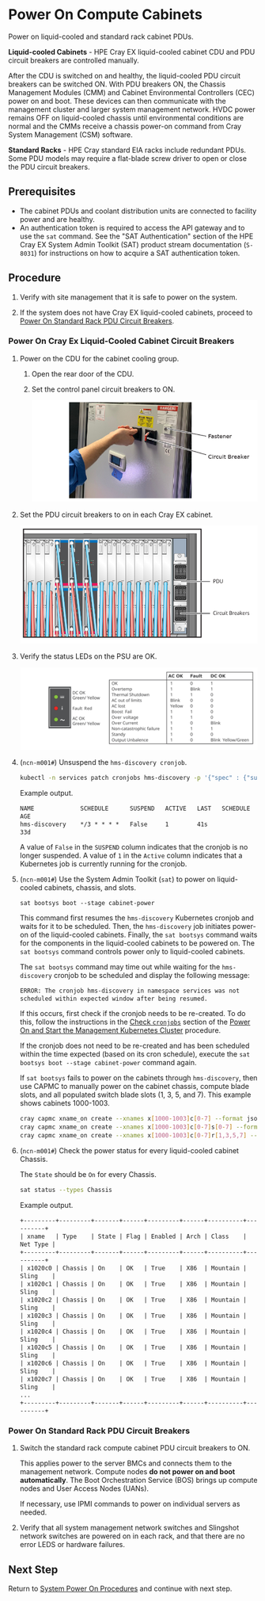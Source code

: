 # Power On Compute Cabinets

Power on liquid-cooled and standard rack cabinet PDUs.

**Liquid-cooled Cabinets** - HPE Cray EX liquid-cooled cabinet CDU and PDU circuit breakers are controlled manually.

After the CDU is switched on and healthy, the liquid-cooled PDU circuit breakers can be switched ON. With PDU breakers ON, the Chassis Management Modules \(CMM\) and Cabinet Environmental Controllers \(CEC\) power on and boot.
These devices can then communicate with the management cluster and larger system management network. HVDC power remains OFF on liquid-cooled chassis until environmental conditions are normal and the CMMs receive a chassis
power-on command from Cray System Management \(CSM\) software.

**Standard Racks** - HPE Cray standard EIA racks include redundant PDUs. Some PDU models may require a flat-blade screw driver to open or close the PDU circuit breakers.

## Prerequisites

* The cabinet PDUs and coolant distribution units are connected to facility power and are healthy.
* An authentication token is required to access the API gateway and to use the `sat` command. See
  the "SAT Authentication" section of the HPE Cray EX System Admin Toolkit (SAT) product stream documentation (`S-8031`) for
  instructions on how to acquire a SAT authentication token.

## Procedure

1. Verify with site management that it is safe to power on the system.

1. If the system does not have Cray EX liquid-cooled cabinets, proceed to [Power On Standard Rack PDU Circuit Breakers](#power-on-standard-rack-pdu-circuit-breakers).

### Power On Cray Ex Liquid-Cooled Cabinet Circuit Breakers

1. Power on the CDU for the cabinet cooling group.

   1. Open the rear door of the CDU.

   1. Set the control panel circuit breakers to ON.

      ![CDU Circuit Breakers](../../img/operations/CDU_Circuit_Breakers.png)

1. Set the PDU circuit breakers to on in each Cray EX cabinet.

   ![Liquid-cooled Cabinet PDU](../../img/operations/Liquid_Cooled_Cabinet_PDU.svg)

1. Verify the status LEDs on the PSU are OK.

   ![PSU Status LEDs](../../img/operations/PSU_Status.svg)

1. (`ncn-m001#`) Unsuspend the `hms-discovery cronjob`.

   ```bash
   kubectl -n services patch cronjobs hms-discovery -p '{"spec" : {"suspend" : false }}'
   ```

   Example output.

   ```text
   NAME             SCHEDULE      SUSPEND   ACTIVE   LAST   SCHEDULE  AGE
   hms-discovery    */3 * * * *   False     1        41s              33d
   ```

   A value of `False` in the `SUSPEND` column indicates that the cronjob is no longer suspended. A
   value of `1` in the `Active` column indicates that a Kubernetes job is currently running for the
   cronjob.

1. (`ncn-m001#`) Use the System Admin Toolkit \(`sat`\) to power on liquid-cooled cabinets, chassis, and slots.

   ```console
   sat bootsys boot --stage cabinet-power
   ```

   This command first resumes the `hms-discovery` Kubernetes cronjob and waits for it to be
   scheduled. Then, the `hms-discovery` job initiates power-on of the liquid-cooled cabinets.
   Finally, the `sat bootsys` command waits for the components in the liquid-cooled cabinets to be
   powered on. The `sat bootsys` command controls power only to liquid-cooled cabinets.

   The `sat bootsys` command may time out while waiting for the `hms-discovery` cronjob to be
   scheduled and display the following message:

   ```text
   ERROR: The cronjob hms-discovery in namespace services was not scheduled within expected window after being resumed.
   ```

   If this occurs, first check if the cronjob needs to be re-created. To do this, follow the instructions
   in the [Check `cronjobs`](Power_On_and_Start_the_Management_Kubernetes_Cluster.md#check-cronjobs)
   section of the [Power On and Start the Management Kubernetes Cluster](Power_On_and_Start_the_Management_Kubernetes_Cluster.md)
   procedure.

   If the cronjob does not need to be re-created and has been scheduled within the time expected
   (based on its cron schedule), execute the `sat bootsys boot --stage cabinet-power` command
   again.

   If `sat bootsys` fails to power on the cabinets through `hms-discovery`, then use CAPMC to manually power on the cabinet chassis,
   compute blade slots, and all populated switch blade slots \(1, 3, 5, and 7\). This example shows cabinets 1000-1003.

   ```bash
   cray capmc xname_on create --xnames x[1000-1003]c[0-7] --format json
   cray capmc xname_on create --xnames x[1000-1003]c[0-7]s[0-7] --format json
   cray capmc xname_on create --xnames x[1000-1003]c[0-7]r[1,3,5,7] --format json
   ```

1. (`ncn-m001#`) Check the power status for every liquid-cooled cabinet Chassis.

   The `State` should be `On` for every Chassis.

   ```bash
   sat status --types Chassis
   ```

   Example output.

   ```text
   +---------+---------+-------+------+---------+------+----------+----------+
   | xname   | Type    | State | Flag | Enabled | Arch | Class    | Net Type |
   +---------+---------+-------+------+---------+------+----------+----------+
   | x1020c0 | Chassis | On    | OK   | True    | X86  | Mountain | Sling    |
   | x1020c1 | Chassis | On    | OK   | True    | X86  | Mountain | Sling    |
   | x1020c2 | Chassis | On    | OK   | True    | X86  | Mountain | Sling    |
   | x1020c3 | Chassis | On    | OK   | True    | X86  | Mountain | Sling    |
   | x1020c4 | Chassis | On    | OK   | True    | X86  | Mountain | Sling    |
   | x1020c5 | Chassis | On    | OK   | True    | X86  | Mountain | Sling    |
   | x1020c6 | Chassis | On    | OK   | True    | X86  | Mountain | Sling    |
   | x1020c7 | Chassis | On    | OK   | True    | X86  | Mountain | Sling    |
   ...
   +---------+---------+-------+------+---------+------+----------+----------+
   ```

### Power On Standard Rack PDU Circuit Breakers

1. Switch the standard rack compute cabinet PDU circuit breakers to ON.

   This applies power to the server BMCs and connects them to the management network. Compute nodes
   **do not power on and boot automatically**. The Boot Orchestration Service \(BOS\) brings up compute nodes and User Access Nodes \(UANs\).

   If necessary, use IPMI commands to power on individual servers as needed.

1. Verify that all system management network switches and Slingshot network switches are powered on in each rack, and that
   there are no error LEDS or hardware failures.

## Next Step

Return to [System Power On Procedures](System_Power_On_Procedures.md) and continue with next step.
